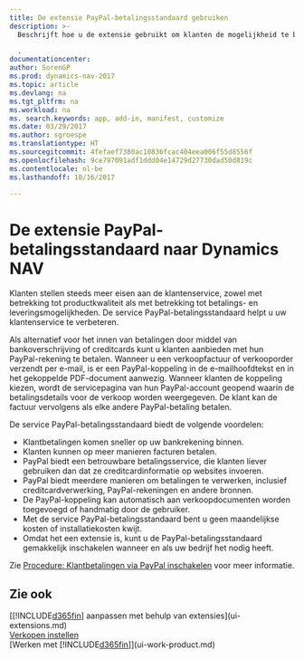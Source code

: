 ```yaml
---
title: De extensie PayPal-betalingsstandaard gebruiken
description: >-
  Beschrijft hoe u de extensie gebruikt om klanten de mogelijkheid te bieden betalingen te doen met PayPal

  .
documentationcenter: 
author: SorenGP
ms.prod: dynamics-nav-2017
ms.topic: article
ms.devlang: na
ms.tgt_pltfrm: na
ms.workload: na
ms. search.keywords: app, add-in, manifest, customize
ms.date: 03/29/2017
ms.author: sgroespe
ms.translationtype: HT
ms.sourcegitcommit: 4fefaef7380ac10836fcac404eea006f55d8556f
ms.openlocfilehash: 9ce797091adf1ddd04e14729d27730dad50d819c
ms.contentlocale: nl-be
ms.lasthandoff: 10/16/2017

---
```

# <a name="the-paypal-payments-standard-extension-to-dynamics-nav"></a>De extensie PayPal-betalingsstandaard naar Dynamics NAV
Klanten stellen steeds meer eisen aan de klantenservice, zowel met betrekking tot productkwaliteit als met betrekking tot betalings- en leveringsmogelijkheden. De service PayPal-betalingsstandaard helpt u uw klantenservice te verbeteren.

Als alternatief voor het innen van betalingen door middel van bankoverschrijving of creditcards kunt u klanten aanbieden met hun PayPal-rekening te betalen. Wanneer u een verkoopfactuur of verkooporder verzendt per e-mail, is er een PayPal-koppeling in de e-mailhoofdtekst en in het gekoppelde PDF-document aanwezig. Wanneer klanten de koppeling kiezen, wordt de servicepagina van hun PayPal-account geopend waarin de betalingsdetails voor de verkoop worden weergegeven. De klant kan de factuur vervolgens als elke andere PayPal-betaling betalen.

De service PayPal-betalingsstandaard biedt de volgende voordelen:

* Klantbetalingen komen sneller op uw bankrekening binnen.
* Klanten kunnen op meer manieren facturen betalen.
* PayPal biedt een betrouwbare betalingsservice, die klanten liever gebruiken dan dat ze creditcardinformatie op websites invoeren.
* PayPal biedt meerdere manieren om betalingen te verwerken, inclusief creditcardverwerking, PayPal-rekeningen en andere bronnen.
* De PayPal-koppeling kan automatisch aan verkoopdocumenten worden toegevoegd of handmatig door de gebruiker.
* Met de service PayPal-betalingsstandaard bent u geen maandelijkse kosten of installatiekosten kwijt.
* Omdat het een extensie is, kunt u de PayPal-betalingsstandaard gemakkelijk inschakelen wanneer en als uw bedrijf het nodig heeft.  

Zie [Procedure: Klantbetalingen via PayPal inschakelen](sales-how-enable-payment-service-extensions.md) voor meer informatie.

## <a name="see-also"></a>Zie ook
[[!INCLUDE[d365fin](includes/d365fin_md.md)] aanpassen met behulp van extensies](ui-extensions.md)  
[Verkopen instellen](sales-setup-sales.md)  
[Werken met [!INCLUDE[d365fin](includes/d365fin_md.md)]](ui-work-product.md)

